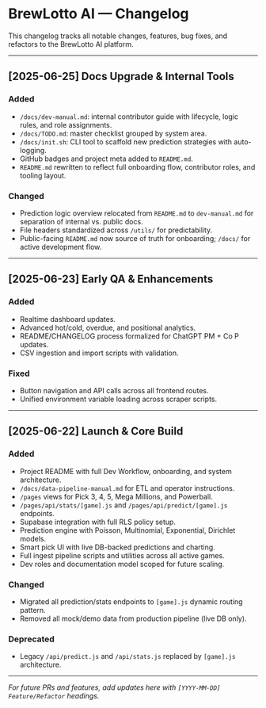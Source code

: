 # BrewLotto AI — Changelog

This changelog tracks all notable changes, features, bug fixes, and refactors to the BrewLotto AI platform.

---

## [2025-06-25] Docs Upgrade & Internal Tools

### Added
- `/docs/dev-manual.md`: internal contributor guide with lifecycle, logic rules, and role assignments.
- `/docs/TODO.md`: master checklist grouped by system area.
- `/docs/init.sh`: CLI tool to scaffold new prediction strategies with auto-logging.
- GitHub badges and project meta added to `README.md`.
- `README.md` rewritten to reflect full onboarding flow, contributor roles, and tooling layout.

### Changed
- Prediction logic overview relocated from `README.md` to `dev-manual.md` for separation of internal vs. public docs.
- File headers standardized across `/utils/` for predictability.
- Public-facing `README.md` now source of truth for onboarding; `/docs/` for active development flow.

---

## [2025-06-23] Early QA & Enhancements

### Added
- Realtime dashboard updates.
- Advanced hot/cold, overdue, and positional analytics.
- README/CHANGELOG process formalized for ChatGPT PM + Co P updates.
- CSV ingestion and import scripts with validation.

### Fixed
- Button navigation and API calls across all frontend routes.
- Unified environment variable loading across scraper scripts.

---

## [2025-06-22] Launch & Core Build

### Added
- Project README with full Dev Workflow, onboarding, and system architecture.
- `/docs/data-pipeline-manual.md` for ETL and operator instructions.
- `/pages` views for Pick 3, 4, 5, Mega Millions, and Powerball.
- `/pages/api/stats/[game].js` and `/pages/api/predict/[game].js` endpoints.
- Supabase integration with full RLS policy setup.
- Prediction engine with Poisson, Multinomial, Exponential, Dirichlet models.
- Smart pick UI with live DB-backed predictions and charting.
- Full ingest pipeline scripts and utilities across all active games.
- Dev roles and documentation model scoped for future scaling.

### Changed
- Migrated all prediction/stats endpoints to `[game].js` dynamic routing pattern.
- Removed all mock/demo data from production pipeline (live DB only).

### Deprecated
- Legacy `/api/predict.js` and `/api/stats.js` replaced by `[game].js` architecture.

---

*For future PRs and features, add updates here with `[YYYY-MM-DD] Feature/Refactor` headings.*